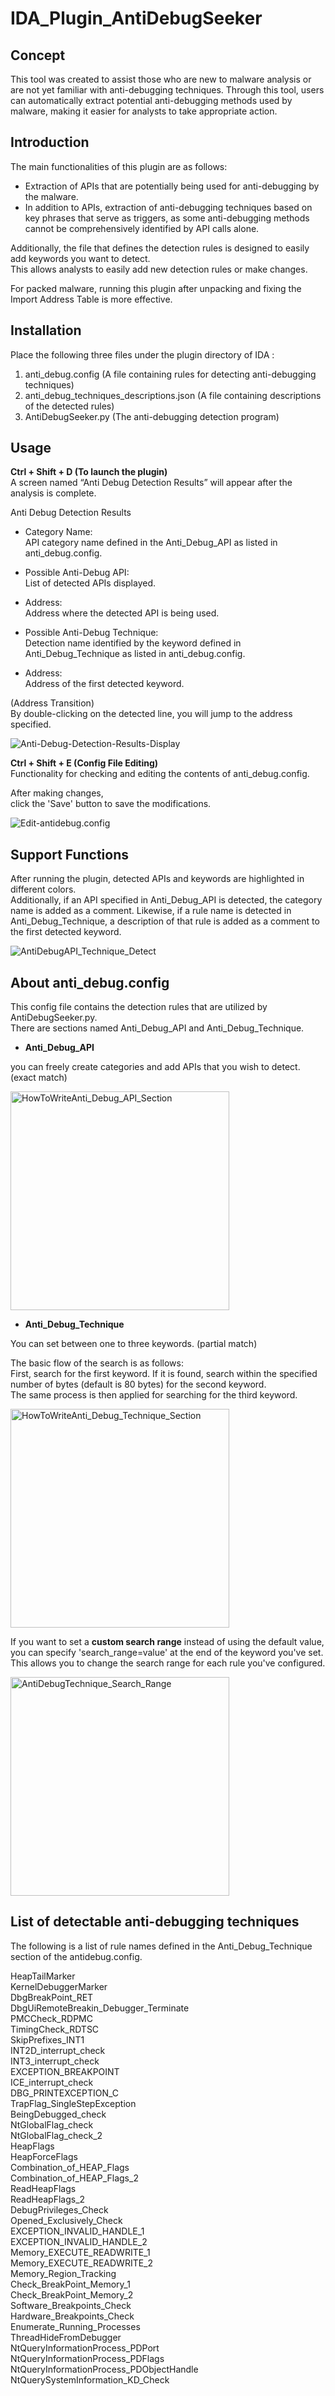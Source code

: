 # IDA_Plugin_AntiDebugSeeker

## Concept

This tool was created to assist those who are new to malware analysis or are not yet familiar with anti-debugging techniques. 
Through this tool, users can automatically extract potential anti-debugging methods used by malware, making it easier for analysts to take appropriate action.

## Introduction

The main functionalities of this plugin are as follows:

- Extraction of APIs that are potentially being used for anti-debugging by the malware.
- In addition to APIs, extraction of anti-debugging techniques based on key phrases that serve as triggers, as some anti-debugging methods cannot be comprehensively identified by API calls alone.

Additionally, the file that defines the detection rules is designed to easily add keywords you want to detect.  
This allows analysts to easily add new detection rules or make changes.  
  
For packed malware, running this plugin after unpacking and fixing the Import Address Table is more effective.

## Installation

Place the following three files under the plugin directory of IDA :

1. anti_debug.config (A file containing rules for detecting anti-debugging techniques)  
2. anti_debug_techniques_descriptions.json (A file containing descriptions of the detected rules)  
3. AntiDebugSeeker.py (The anti-debugging detection program)  

## Usage

**Ctrl + Shift + D (To launch the plugin)**    
A screen named “Anti Debug Detection Results” will appear after the analysis is complete.

Anti Debug Detection Results

- Category Name:  
API category name defined in the Anti_Debug_API as listed in anti_debug.config.  

- Possible Anti-Debug API:  
List of detected APIs displayed.  

- Address:  
Address where the detected API is being used.  

- Possible Anti-Debug Technique:  
Detection name identified by the keyword defined in Anti_Debug_Technique as listed in anti_debug.config.  

- Address:  
Address of the first detected keyword.  

(Address Transition)  
By double-clicking on the detected line, you will jump to the address specified.  

![Anti-Debug-Detection-Results-Display](picture/Anti-Debug-Detection-Results-Display.png)

**Ctrl + Shift + E (Config File Editing)**  
Functionality for checking and editing the contents of anti_debug.config.  

After making changes,  
click the 'Save' button to save the modifications.  

![Edit-antidebug.config](picture/EditConfig.png)

## Support Functions

After running the plugin, detected APIs and keywords are highlighted in different colors.  
Additionally, if an API specified in Anti_Debug_API is detected, the category name is added as a comment. Likewise, if a rule name is detected in Anti_Debug_Technique, a description of that rule is added as a comment to the first detected keyword.

![AntiDebugAPI_Technique_Detect](picture/AntiDebugAPI_Technique_Detect.png)

## About anti_debug.config

This config file contains the detection rules that are utilized by AntiDebugSeeker.py.  
There are sections named Anti_Debug_API and Anti_Debug_Technique.  

- **Anti_Debug_API**  

you can freely create categories and add APIs that you wish to detect. (exact match)  

<img src="picture/HowToWriteAnti_Debug_API_Section.png" alt="HowToWriteAnti_Debug_API_Section" width="350"/>

- **Anti_Debug_Technique**  

You can set between one to three keywords. (partial match)  

The basic flow of the search is as follows:  
First, search for the first keyword. If it is found, search within the specified number of bytes (default is 80 bytes) for the second keyword.  
The same process is then applied for searching for the third keyword.  

<img src="picture/HowToWriteAnti_Debug_Technique_Section.png" alt="HowToWriteAnti_Debug_Technique_Section" width="350"/>

If you want to set a **custom search range** instead of using the default value,  
you can specify 'search_range=value' at the end of the keyword you've set. This allows you to change the search range for each rule you've configured.

<img src="picture/Custom_SearchRange.png" alt="AntiDebugTechnique_Search_Range" width="350"/>

## List of detectable anti-debugging techniques

The following is a list of rule names defined in the Anti_Debug_Technique section of the antidebug.config.  

HeapTailMarker  
KernelDebuggerMarker  
DbgBreakPoint_RET  
DbgUiRemoteBreakin_Debugger_Terminate  
PMCCheck_RDPMC  
TimingCheck_RDTSC  
SkipPrefixes_INT1  
INT2D_interrupt_check  
INT3_interrupt_check  
EXCEPTION_BREAKPOINT  
ICE_interrupt_check  
DBG_PRINTEXCEPTION_C  
TrapFlag_SingleStepException  
BeingDebugged_check  
NtGlobalFlag_check  
NtGlobalFlag_check_2  
HeapFlags  
HeapForceFlags  
Combination_of_HEAP_Flags  
Combination_of_HEAP_Flags_2  
ReadHeapFlags  
ReadHeapFlags_2  
DebugPrivileges_Check  
Opened_Exclusively_Check  
EXCEPTION_INVALID_HANDLE_1  
EXCEPTION_INVALID_HANDLE_2  
Memory_EXECUTE_READWRITE_1  
Memory_EXECUTE_READWRITE_2  
Memory_Region_Tracking  
Check_BreakPoint_Memory_1  
Check_BreakPoint_Memory_2  
Software_Breakpoints_Check  
Hardware_Breakpoints_Check  
Enumerate_Running_Processes  
ThreadHideFromDebugger  
NtQueryInformationProcess_PDPort  
NtQueryInformationProcess_PDFlags  
NtQueryInformationProcess_PDObjectHandle  
NtQuerySystemInformation_KD_Check  



